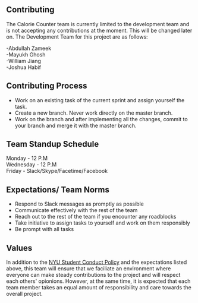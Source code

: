 ## Contributing

The Calorie Counter team is currently limited to the development team and is not accepting any contributions at the moment. This will be changed later on.
The Development Team for this project are as follows: 

-Abdullah Zameek  
-Mayukh Ghosh  
-William Jiang  
-Joshua Habif  


## Contributing Process

- Work on an existing task of the current sprint and assign yourself the task.
- Create a new branch. Never work directly on the master branch.
- Work on the branch and after implementing all the changes, commit to your branch and merge it with the master branch.

## Team Standup Schedule
Monday - 12 P.M\
Wednesday - 12 P.M\
Friday - Slack/Skype/Facetime/Facebook

## Expectations/ Team Norms

- Respond to Slack messages as promptly as possible  
- Communicate effectively with the rest of the team  
- Reach out to the rest of the team if you encounter any roadblocks  
- Take initiative to assign tasks to yourself and work on them responsibly
- Be prompt with all tasks

## Values

In addition to the [NYU Student Conduct Policy](https://www.nyu.edu/about/policies-guidelines-compliance/policies-and-guidelines/university-student-conduct-policy.html) and the expectations listed above, this team will ensure that we faciliate an environment where everyone can make steady contributions to the project and will respect each others' opionions. However, at the same time, it is expected that each team member takes an equal amount of responsibility and care towards the overall project. 
